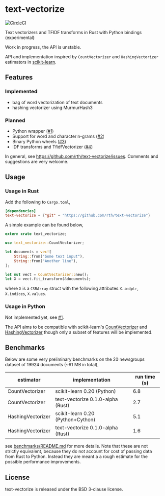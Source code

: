 # text-vectorize

[![CircleCI](https://circleci.com/gh/rth/text-vectorize.svg?style=svg)](https://circleci.com/gh/rth/text-vectorize)

Text vectorizers and TFIDF transforms in Rust with Python bindings (experimental)

Work in progress, the API is unstable.

API and implementation inspired by `CountVectorizer` and `HashingVectorizer`
estimators in [scikit-learn](https://scikit-learn.org/).

## Features

### Implemented

 - bag of word vectorization of text documents
 - hashing vectorizer using MurmurHash3

### Planned

 - Python wrapper ([#1](https://github.com/rth/text-vectorize/pull/1))
 - Support for word and character n-grams ([#2](https://github.com/rth/text-vectorize/issues/2))
 - Binary Python wheels ([#3](https://github.com/rth/text-vectorize/issues/3<Paste>))
 - IDF transforms and TfidfVectorizer ([#4](https://github.com/rth/text-vectorize/issues/4))

In general, see https://github.com/rth/text-vectorize/issues. Comments and suggestions are very welcome.


## Usage

### Usage in Rust

Add the following to `Cargo.toml`,
```toml
[dependencies]
text-vectorize = {"git" = "https://github.com/rth/text-vectorize"}
``` 
A simple example can be found below,
```rust
extern crate text_vectorize;

use text_vectorize::CountVectorizer;

let documents = vec![
    String::from("Some text input"),
    String::from("Another line"),
];

let mut vect = CountVectorizer::new();
let X = vect.fit_transform(&documents);
```
where `X` is a `CSRArray` struct with the following attributes
`X.indptr`, `X.indices`, `X.values`.

### Usage in Python

Not implemented yet, see [#1](https://github.com/rth/text-vectorize/pull/1).

The API aims to be compatible with scikit-learn's
[CountVectorizer](https://scikit-learn.org/stable/modules/generated/sklearn.feature_extraction.text.CountVectorizer.html)
and [HashingVectorizer](https://scikit-learn.org/stable/modules/generated/sklearn.feature_extraction.text.HashingVectorizer.html) 
though only a subset of features will be implemented.


## Benchmarks

Below are some very preliminary benchmarks on the 20 newsgroups dataset of 19924 documents (~91 MB in total),

| estimator         | implementation                    | run time (s) |
|-------------------|-----------------------------------|--------------|
| CountVectorizer   | scikit-learn 0.20 (Python)        | 6.8          |
| CountVectorizer   | text-vectorize 0.1.0-alpha (Rust) | 2.7          |
| HashingVectorizer | scikit-learn 0.20 (Python+Cython) | 5.1          |
| HashingVectorizer | text-vectorize 0.1.0-alpha (Rust) | 1.6          |

see [benchmarks/README.md](./benchmarks/README.md) for more details.
Note that these are not strictly equivalent, because
they do not account for cost of passing data from Rust to Python. Instead they are meant a
a rough estimate for the possible performance improvements.


## License

text-vectorize is released under the BSD 3-clause license.
